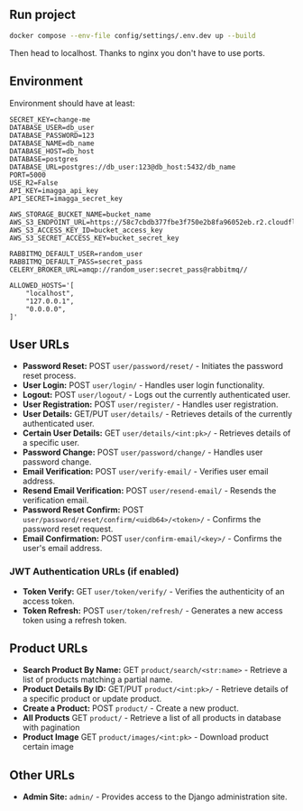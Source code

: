 ## Run project

```bash
docker compose --env-file config/settings/.env.dev up --build
```

Then head to localhost. Thanks to nginx you don't have to use ports.

## Environment

Environment should have at least:

```
SECRET_KEY=change-me
DATABASE_USER=db_user
DATABASE_PASSWORD=123
DATABASE_NAME=db_name
DATABASE_HOST=db_host
DATABASE=postgres
DATABASE_URL=postgres://db_user:123@db_host:5432/db_name
PORT=5000
USE_R2=False
API_KEY=imagga_api_key
API_SECRET=imagga_secret_key

AWS_STORAGE_BUCKET_NAME=bucket_name
AWS_S3_ENDPOINT_URL=https://58c7cbdb377fbe3f750e2b8fa96052eb.r2.cloudflarestorage.com
AWS_S3_ACCESS_KEY_ID=bucket_access_key
AWS_S3_SECRET_ACCESS_KEY=bucket_secret_key

RABBITMQ_DEFAULT_USER=random_user
RABBITMQ_DEFAULT_PASS=secret_pass
CELERY_BROKER_URL=amqp://random_user:secret_pass@rabbitmq//

ALLOWED_HOSTS='[
    "localhost",
    "127.0.0.1",
    "0.0.0.0",
]'

```

## User URLs

-   **Password Reset:** POST `user/password/reset/` - Initiates the password reset process.
-   **User Login:** POST `user/login/` - Handles user login functionality.
-   **Logout:** POST `user/logout/` - Logs out the currently authenticated user.
-   **User Registration:** POST `user/register/` - Handles user registration.
-   **User Details:** GET/PUT `user/details/` - Retrieves details of the currently authenticated user.
-   **Certain User Details:** GET `user/details/<int:pk>/` - Retrieves details of a specific user.
-   **Password Change:** POST `user/password/change/` - Handles user password change.
-   **Email Verification:** POST `user/verify-email/` - Verifies user email address.
-   **Resend Email Verification:** POST `user/resend-email/` - Resends the verification email.
-   **Password Reset Confirm:** POST `user/password/reset/confirm/<uidb64>/<token>/` - Confirms the password reset request.
-   **Email Confirmation:** POST `user/confirm-email/<key>/` - Confirms the user's email address.

### JWT Authentication URLs (if enabled)

-   **Token Verify:** GET `user/token/verify/` - Verifies the authenticity of an access token.
-   **Token Refresh:** POST `user/token/refresh/` - Generates a new access token using a refresh token.

## Product URLs

-   **Search Product By Name:** GET `product/search/<str:name>` - Retrieve a list of products matching a partial name.
-   **Product Details By ID:** GET/PUT `product/<int:pk>/` - Retrieve details of a specific product or update product.
-   **Create a Product:** POST `product/` - Create a new product.
-   **All Products** GET `product/` - Retrieve a list of all products in database with pagination
-   **Product Image** GET `product/images/<int:pk>` - Download product certain image

## Other URLs

-   **Admin Site:** `admin/` - Provides access to the Django administration site.
